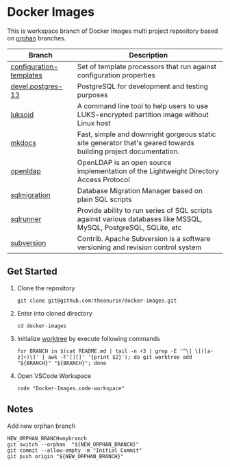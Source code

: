 # Docker Images

This is workspace branch of Docker Images multi project repository based on [orphan](https://git-scm.com/docs/git-checkout#Documentation/git-checkout.txt---orphanltnew-branchgt) branches.

| Branch                                                         | Description                                                                                                          |
|----------------------------------------------------------------|----------------------------------------------------------------------------------------------------------------------|
| [configuration-templates](../../tree/configuration-templates)  | Set of template processors that run against configuration properties                                                 |
| [devel.postgres-13](../../tree/devel.postgres-13)              | PostgreSQL for development and testing purposes                                                                      |
| [luksoid](../../tree/luksoid)                                  | A command line tool to help users to use LUKS-encrypted partition image without Linux host                           |
| [mkdocs](../../tree/mkdocs)                                    | Fast, simple and downright gorgeous static site generator that's geared towards building project documentation.      |
| [openldap](../../tree/openldap)                                | OpenLDAP is an open source implementation of the Lightweight Directory Access Protocol                               |
| [sqlmigration](../../tree/sqlmigration)                        | Database Migration Manager based on plain SQL scripts                                                                |
| [sqlrunner](../../tree/sqlrunner)                              | Provide ability to run series of SQL scripts against various databases like MSSQL, MySQL, PostgreSQL, SQLite, etc    |
| [subversion](../../tree/subversion)                            | Contrib. Apache Subversion is a software versioning and revision control system                                      |

## Get Started

1. Clone the repository
	```shell
	git clone git@github.com:theanurin/docker-images.git
	```
1. Enter into cloned directory
	```shell
	cd docker-images
	```
1. Initialize [worktree](https://git-scm.com/docs/git-worktree) by execute following commands
	```shell
	for BRANCH in $(cat README.md | tail -n +3 | grep -E '^\| \[([a-z]+)\]' | awk -F'[][]' '{print $2}'); do git worktree add "${BRANCH}" "${BRANCH}"; done
	```
1. Open VSCode Workspace
	```shell
	code "Docker-Images.code-workspace"
	```

## Notes

Add new orphan branch

```shell
NEW_ORPHAN_BRANCH=mybranch
git switch --orphan  "${NEW_ORPHAN_BRANCH}"
git commit --allow-empty -m "Initial Commit"
git push origin "${NEW_ORPHAN_BRANCH}"
```
